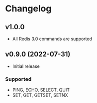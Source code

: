 # Changelog

## v1.0.0
- All Redis 3.0 commands are supported

## v0.9.0 (2022-07-31)
- Initial release  
###  Supported
- PING, ECHO, SELECT, QUIT
- SET, GET, GETSET, SETNX